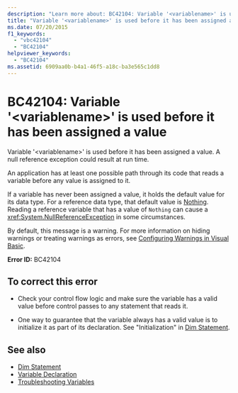 ```yaml
---
description: "Learn more about: BC42104: Variable '<variablename>' is used before it has been assigned a value"
title: "Variable '<variablename>' is used before it has been assigned a value"
ms.date: 07/20/2015
f1_keywords:
  - "vbc42104"
  - "BC42104"
helpviewer_keywords:
  - "BC42104"
ms.assetid: 6909aa0b-b4a1-46f5-a18c-ba3e565c1dd8
---
```

# BC42104: Variable '\<variablename>' is used before it has been assigned a value

Variable '\<variablename>' is used before it has been assigned a value. A null reference exception could result at run time.

 An application has at least one possible path through its code that reads a variable before any value is assigned to it.

 If a variable has never been assigned a value, it holds the default value for its data type. For a reference data type, that default value is [Nothing](../nothing.md). Reading a reference variable that has a value of `Nothing` can cause a <xref:System.NullReferenceException> in some circumstances.

 By default, this message is a warning. For more information on hiding warnings or treating warnings as errors, see [Configuring Warnings in Visual Basic](/visualstudio/ide/configuring-warnings-in-visual-basic).

 **Error ID:** BC42104

## To correct this error

- Check your control flow logic and make sure the variable has a valid value before control passes to any statement that reads it.

- One way to guarantee that the variable always has a valid value is to initialize it as part of its declaration. See "Initialization" in [Dim Statement](../statements/dim-statement.md).

## See also

- [Dim Statement](../statements/dim-statement.md)
- [Variable Declaration](../../programming-guide/language-features/variables/variable-declaration.md)
- [Troubleshooting Variables](../../programming-guide/language-features/variables/troubleshooting-variables.md)
